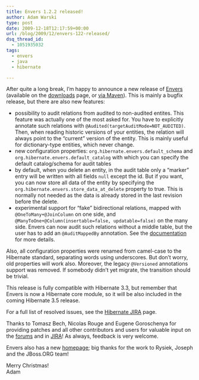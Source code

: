 ```yaml
---
title: Envers 1.2.2 released!
author: Adam Warski
type: post
date: 2009-12-18T12:17:59+00:00
url: /blog/2009/12/envers-122-released/
dsq_thread_id:
  - 1051935032
tags:
  - envers
  - java
  - hibernate

---
```

After quite a long break, I&#8217;m happy to announce a new release of [Envers][1] (available on the [downloads][2] page, or [via Maven][3]). This is mainly a bugfix release, but there are also new features:

  * possibility to audit relations from audited to non-audited entites. This feature was actually one of the most asked for. You have to explicitly annotate such relations with `@Audited(targetAuditMode=NOT_AUDITED)`. Then, when reading historic versions of your entities, the relation will always point to the &#8220;current&#8221; version of the entity. This is mainly useful for dictionary-type entities, which never change.
  * new configuration properties: `org.hibernate.envers.default_schema` and `org.hibernate.envers.default_catalog` with which you can specify the default catalog/schema for audit tables
  * by default, when you delete an entity, in the audit table only a &#8220;marker&#8221; entry will be written with all fields `null` except the id. But if you want, you can now store all data of the entity by specifying the `org.hibernate.envers.store_data_at_delete` property to true. This is normally not needed as the data is already stored in the last revision before the delete.
  * experimental support for &#8220;fake&#8221; bidirectional relations, mapped with `@OneToMany+@JoinColumn` on one side, and `@ManyToOne+@Column(insertable=false, updatable=false)` on the many side. Envers can now audit such relations without a middle table, but the user has to add an `@AuditMappedBy` annotation. See the [documentation][4] for more details.

Also, all configuration properties were renamed from camel-case to the Hibernate standard, separating words using underscores. But don&#8217;t worry, old properties will work also. Moreover, the legacy `@Versioned` annotations support was removed. If somebody didn&#8217;t yet migrate, the transition should be trivial.

This release is fully compatible with Hibernate 3.3, but remember that Envers is now a Hibernate core module, so it will be also included in the coming Hibernate 3.5 release.

For a full list of resolved issues, see the [Hibernate JIRA][5] page.

Thanks to Tomasz Bech, Nicolas Rouge and Eugene Goroschenya for providing patches and all other contributors and users for valuable input on the [forums][6] and in [JIRA][7]! As always, feedback is very welcome.

Envers also has a new [homepage][1]; big thanks for the work to Rysiek, Joseph and the JBoss.ORG team!

Merry Christmas!  
Adam

 [1]: http://www.jboss.org/envers/
 [2]: http://www.jboss.org/envers/downloads
 [3]: https://community.jboss.org/wiki/EnversFAQ
 [4]: http://www.jboss.org/files/envers/docs/index.html
 [5]: http://opensource.atlassian.com/projects/hibernate/secure/IssueNavigator.jspa?reset=true&jqlQuery=project+%3D+HHH+AND+component+%3D+envers+AND+status+in+%28Resolved%2C+Closed%29+AND+resolved+%3E%3D+2009-06-06+AND+resolved+%3C%3D+2009-12-18
 [6]: http://community.jboss.org/en/envers?view=discussions
 [7]: http://opensource.atlassian.com/projects/hibernate/browse/HHH
